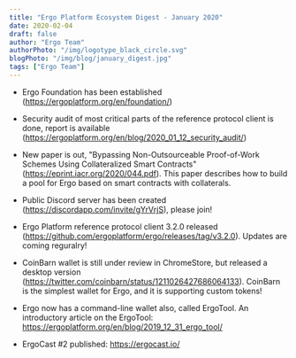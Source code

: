 ```yaml
---
title: "Ergo Platform Ecosystem Digest - January 2020"
date: 2020-02-04
draft: false
author: "Ergo Team"
authorPhoto: "/img/logotype_black_circle.svg"
blogPhoto: "/img/blog/january_digest.jpg"
tags: ["Ergo Team"]
---
```


* Ergo Foundation has been established (https://ergoplatform.org/en/foundation/)

* Security audit of most critical parts of the reference protocol client is done, report is available (https://ergoplatform.org/en/blog/2020_01_12_security_audit/)

* New paper is out, "Bypassing Non-Outsourceable Proof-of-Work Schemes Using Collateralized Smart Contracts" (https://eprint.iacr.org/2020/044.pdf). This paper describes how to build a pool 
for Ergo based on smart contracts with collaterals.

* Public Discord server has been created (https://discordapp.com/invite/gYrVrjS), please join!

* Ergo Platform reference protocol client 3.2.0 released (https://github.com/ergoplatform/ergo/releases/tag/v3.2.0). Updates are coming reguralry!

* CoinBarn wallet is still under review in ChromeStore, but released a desktop version (https://twitter.com/coinbarn/status/1211026427686064133). CoinBarn is the simplest wallet for Ergo, and it is supporting custom tokens!

* Ergo now has a command-line wallet also, called ErgoTool. An introductory article on the ErgoTool: https://ergoplatform.org/en/blog/2019_12_31_ergo_tool/

* ErgoCast #2 published: https://ergocast.io/
